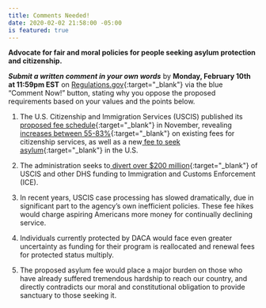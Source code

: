 ```yaml
---
title: Comments Needed!
date: 2020-02-02 21:58:00 -05:00
is featured: true
---
```



**Advocate for fair and moral policies for people seeking asylum protection and citizenship.** 

***Submit a written comment in your own words*** by **Monday, February 10th at 11:59pm EST** on [Regulations.gov](https://www.regulations.gov/document?D=USCIS-2019-0010-10938&link_id=18&can_id=3ff4c15b62073952b0491b5bb6cdb833&source=email-indivisible-acton-weekly-newsletter-1282020&email_referrer=&email_subject=indivisible-acton-weekly-newsletter-242020){:target="_blank"} via the blue “Comment Now!” button, stating why you oppose the proposed requirements based on your values and the points below.

1. The U.S. Citizenship and Immigration Services (USCIS) published its[ proposed fee schedule](https://www.cnn.com/2019/11/08/politics/asylum-fee-uscis/index.html?link_id=19&can_id=3ff4c15b62073952b0491b5bb6cdb833&source=email-indivisible-acton-weekly-newsletter-1282020&email_referrer=&email_subject=indivisible-acton-weekly-newsletter-242020){:target="_blank"} in November, revealing[ increases between 55-83%](https://www.washingtonpost.com/business/2019/11/13/cost-become-us-citizen-is-going-up-percent/?link_id=20&can_id=3ff4c15b62073952b0491b5bb6cdb833&source=email-indivisible-acton-weekly-newsletter-1282020&email_referrer=&email_subject=indivisible-acton-weekly-newsletter-242020){:target="_blank"} on existing fees for citizenship services, as well as a new[ fee to seek asylum](https://cliniclegal.org/resources/federal-administrative-advocacy/faqs-regarding-uscis-proposed-fee-schedule-and-changes?link_id=21&can_id=3ff4c15b62073952b0491b5bb6cdb833&source=email-indivisible-acton-weekly-newsletter-1282020&email_referrer=&email_subject=indivisible-acton-weekly-newsletter-242020){:target="_blank"} in the U.S.

2. The administration seeks to[ divert over $200 million](https://www.rollcall.com/news/trump-wants-reprogram-dhs-money-ice-detention-operations?link_id=22&can_id=3ff4c15b62073952b0491b5bb6cdb833&source=email-indivisible-acton-weekly-newsletter-1282020&email_referrer=&email_subject=indivisible-acton-weekly-newsletter-242020){:target="_blank"} of USCIS and other DHS funding to Immigration and Customs Enforcement (ICE).

3. In recent years, USCIS case processing has slowed dramatically, due in significant part to the agency’s own inefficient policies. These fee hikes would charge aspiring Americans more money for continually declining service.

4. Individuals currently protected by DACA would face even greater uncertainty as funding for their program is reallocated and renewal fees for protected status multiply.

5. The proposed asylum fee would place a major burden on those who have already suffered tremendous hardship to reach our country, and directly contradicts our moral and constitutional obligation to provide sanctuary to those seeking it.
